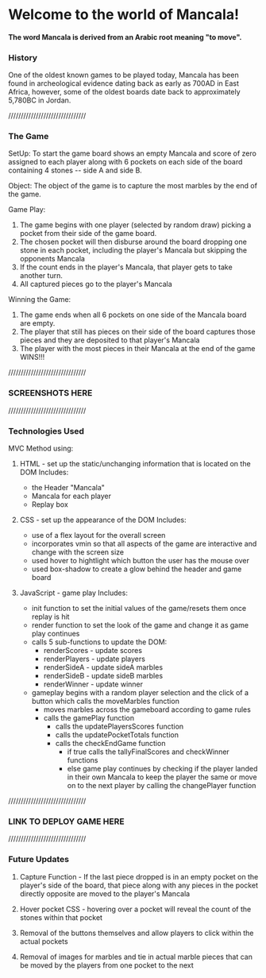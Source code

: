 # Welcome to the world of Mancala!

#### The word Mancala is derived from an Arabic root meaning "to move".

### History  
One of the oldest known games to be played today, Mancala has been found in archeological evidence dating back as early as 700AD in East Africa, however, some of the oldest boards date back to approximately 5,780BC in Jordan.

///////////////////////////////
### The Game

SetUp:  To start the game board shows an empty Mancala and score of zero assigned to each player along with 6 pockets on each side of the board containing 4 stones -- side A and side B.

Object:  The object of the game is to capture the most marbles by the end of the game.

Game Play:  
  1. The game begins with one player (selected by random draw) picking a pocket from their side of the game board.
  2. The chosen pocket will then disburse around the board dropping one stone in each pocket, including the player's Mancala but skipping the opponents Mancala
  3. If the count ends in the player's Mancala, that player gets to take another turn.
  4. All captured pieces go to the player's Mancala

Winning the Game:
  1. The game ends when all 6 pockets on one side of the Mancala board are empty.
  2. The player that still has pieces on their side of the board captures those pieces and they are deposited to that player's Mancala
  3. The player with the most pieces in their Mancala at the end of the game WINS!!!

///////////////////////////////

### SCREENSHOTS HERE

///////////////////////////////

### Technologies Used
  MVC Method using:
  1. HTML - set up the static/unchanging information that is located on the DOM
      Includes:
      - the Header "Mancala"
      - Mancala for each player
      - Replay box

  2. CSS - set up the appearance of the DOM
      Includes:
      - use of a flex layout for the overall screen
      - incorporates vmin so that all aspects of the game are interactive and change with the screen size
      - used hover to hightlight which button the user has the mouse over
      - used box-shadow to create a glow behind the header and game board

  3. JavaScript - game play
      Includes:
      - init function to set the initial values of the game/resets them once replay is hit
      - render function to set the look of the game and change it as game play continues
      - calls 5 sub-functions to update the DOM:
          - renderScores - update scores
          - renderPlayers - update players
          - renderSideA - update sideA marbles
          - renderSideB - update sideB marbles
          - renderWinner - update winner
      - gameplay begins with a random player selection and the click of a button which calls the      moveMarbles function
          - moves marbles across the gameboard according to game rules
          - calls the gamePlay function
              - calls the updatePlayersScores function
              - calls the updatePocketTotals function
              - calls the checkEndGame function
                - if true calls the tallyFinalScores and checkWinner functions
                - else game play continues by checking if the player landed in their own Mancala to keep
                  the player the same or move on to the next player by calling the changePlayer function

///////////////////////////////

### LINK TO DEPLOY GAME HERE

///////////////////////////////

### Future Updates

  1. Capture Function - If the last piece dropped is in an empty pocket on the player's side of the board, that piece along with any pieces in the pocket directly opposite are moved to the player's Mancala

  2. Hover pocket CSS - hovering over a pocket will reveal the count of the stones within that pocket

  3. Removal of the buttons themselves and allow players to click within the actual pockets

  4. Removal of images for marbles and tie in actual marble pieces that can be moved by the players from one pocket to the next

